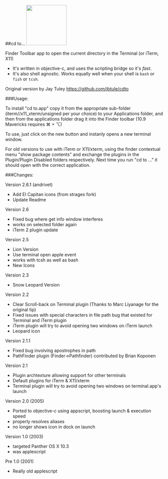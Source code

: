 ##cd to...
<img src="https://raw.github.com/andrivet/cdto/master/graphics/elcapitan.png" height="128px" width="128px" />

Finder Toolbar app to open the current directory in the Terminal (or iTerm, X11)

 * It's written in objective-c, and uses the scripting bridge so it's *fast*.
 * It's also shell agnostic. Works equally well when your shell is `bash` or `fish` or `tcsh`.

Original version by Jay Tuley
https://github.com/jbtule/cdto

###Usage:

To install "cd to.app" copy it from the appropriate sub-folder (iterm//x11_xterm/unsigned per your choice) to your Applications folder, and then from the applications folder drag it into the Finder toolbar (10.9 Mavericks requires ⌘ + ⌥)

To use, just click on the new button and instanly opens a new terminal window.

For old versions to use with iTerm or X11/xterm, using the finder contextual menu "show package contents"  and exchange the plugins in the Plugin/Plugin Disabled folders respectively.  Next time you run  "cd to ..." it should open with the correct application.


###Changes:

Version 2.6.1 (andrivet)

 * Add El Capitan icons (from strages fork)
 * Update Readme

Version 2.6
 
 * Fixed bug where get info window interferes
 * works on selected folder again
 * iTerm 2 plugin update

Version 2.5
 
 * Lion Version
 * Use terminal open apple event
 * works with tcsh as well as bash
 * New Icons

Version 2.3
 * Snow Leopard Version

Version 2.2
 
 * Clear Scroll-back on Terminal plugin (Thanks to Marc Liyanage for the original tip)
 * Fixed issues with special characters in file path bug that existed for Terminal and iTerm plugin
 * iTerm plugin will try to avoid opening two windows on iTerm launch
 * Leopard icon

Version 2.1.1
 
 * Fixed bug involving apostrophes in path
 * PathFinder plugin (Finder->Pathfinder) contributed by Brian Koponen

Version 2.1
 
 * Plugin archtexture allowing support for other terminals
 * Default plugins for iTerm & X11/xterm
 * Terminal plugin will try to avoid opening two windows on terminal.app's launch

Version 2.0 (2005)
 
 * Ported to objective-c using appscript, boosting launch & execution speed
 * properly resolves aliases
 * no longer shows icon in dock on launch

Version 1.0 (2003)
 
 * targeted Panther OS X 10.3
 * was applescript

Pre 1.0 (2001)
   
 * Really old applescript
